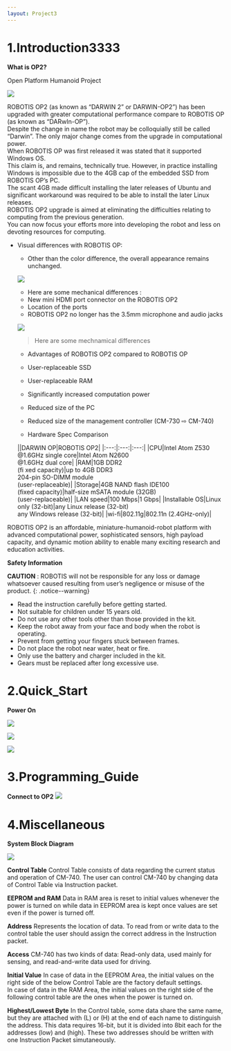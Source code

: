 ```yaml
---
layout: Project3
---
```


# 1.Introduction3333

**What is OP2?**

Open Platform Humanoid Project

![](/images/op2/op2_product.jpg)

ROBOTIS OP2 (as known as “DARWIN 2” or DARWIN-OP2”) has been upgraded with greater computational performance compare to ROBOTIS OP (as known as “DARwIn-OP”).  
Despite the change in name the robot may be colloquially still be called “Darwin”. The only major change comes from the upgrade in computational power.  
When ROBOTIS OP was first released it was stated that it supported Windows OS.  
This claim is, and remains, technically true. However, in practice installing Windows is impossible due to the 4GB cap of the embedded SSD from ROBOTIS OP’s PC.  
The scant 4GB made difficult installing the later releases of Ubuntu and significant workaround was required to be able to install the later Linux releases.  
ROBOTIS OP2 upgrade is aimed at eliminating the difficulties relating to computing from the previous generation.  
You can now focus your efforts more into developing the robot and less on devoting resources for computing.

- Visual differences with ROBOTIS OP:  
  - Other than the color difference, the overall appearance remains unchanged.
  
  ![](/images/op2/op2_001.png)
  
  - Here are some mechanical differences :
   - New mini HDMI port connector on the ROBOTIS OP2
   - Location of the ports
   - ROBOTIS OP2 no longer has the 3.5mm microphone and audio jacks
   
   ![](/images/op2/op2_002.png)
   
   > Here are some mechnamical differences
  
  - Advantages of ROBOTIS OP2 compared to ROBOTIS OP
   - User-replaceable SSD
   - User-replaceable RAM
   - Significantly increased computation power
   - Reduced size of the PC
   - Reduced size of the management controller (CM-730 ⇨ CM-740)
   
   - Hardware Spec Comparison
   
   ||DARWIN OP|ROBOTIS OP2|
|:---:|:---:|:---:|
|CPU|Intel Atom Z530<br />@1.6GHz single core|Intel Atom N2600<br />@1.6GHz dual core|
|RAM|1GB DDR2<br />(fi xed capacity)|up to 4GB DDR3<br />204-pin SO-DIMM module<br />(user-replaceable)|
|Storage|4GB NAND flash IDE100<br />(fixed capacity)|half-size mSATA module (32GB)<br />(user-replaceable)|
|LAN speed|100 Mbps|1 Gbps|
|Installable OS|Linux only (32-bit)|any Linux release (32-bit)<br />any Windows release (32-bit)|
|wi-fi|802.11g|802.11n (2.4GHz-only)|

ROBOTIS OP2 is an affordable, miniature-humanoid-robot platform with advanced computational power, sophisticated sensors,
high payload capacity, and dynamic motion ability to enable many exciting research and education activities.

**Safety Information**

**CAUTION** : ROBOTIS will not be responsible for any loss or damage whatsoever caused resulting from
user’s negligence or misuse of the product.
{: .notice--warning}

- Read the instruction carefully before getting started.
- Not suitable for children under 15 years old.
- Do not use any other tools other than those provided in the kit.
- Keep the robot away from your face and body when the robot is operating.
- Prevent from getting your fingers stuck between frames.
- Do not place the robot near water, heat or fire.
- Only use the battery and charger included in the kit.
- Gears must be replaced after long excessive use.

# 2.Quick_Start
   
**Power On**

![](/images/op2/op2_008.png)

![](/images/op2/op2_009.png)

![](/images/op2/op2_010.png)

# 3.Programming_Guide

**Connect to OP2**
![](/images/op2/op2_023.png)

# 4.Miscellaneous

**System Block Diagram**

![](/images/op2/op2_030.png)

**Control Table**
Control Table consists of data regarding the current status and operation of CM-740. The user can control CM-740 by changing data of Control Table via Instruction packet.

**EEPROM and RAM**
Data in RAM area is reset to initial values whenever the power is turned on while data in EEPROM area is kept once values are set even if the power is turned off.

**Address**
Represents the location of data. To read from or write data to the control table the user should assign the correct address in the Instruction packet.

**Access**
CM-740 has two kinds of data: Read-only data, used mainly for sensing, and read-and-write data used for driving.

**Initial Value**
In case of data in the EEPROM Area, the initial values on the right side of the below Control Table are the factory default settings.  
In case of data in the RAM Area, the initial values on the right side of the following control table are the ones when the power is turned on.

**Highest/Lowest Byte**
In the Control table, some data share the same name, but they are attached with (L) or (H) at the end of each name to distinguish the address. This data requires 16-bit, but it is divided into 8bit each for the addresses (low) and (high). These two addresses should be written with one Instruction Packet simutaneously.
